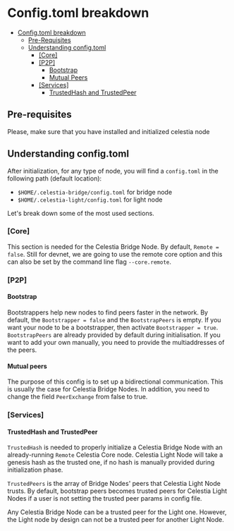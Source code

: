 # Config.toml breakdown

- [Config.toml breakdown](#configtoml-breakdown)
  - [Pre-Requisites](#pre-requisites)
  - [Understanding config.toml](#understanding-configtoml)
    - [[Core]](#core)
    - [[P2P]](#p2p)
      - [Bootstrap](#bootstrap)
      - [Mutual Peers](#mutual-peers)
    - [[Services]](#services)
      - [TrustedHash and TrustedPeer](#trustedhash-and-trustedpeer)

## Pre-requisites

Please, make sure that you have installed and initialized celestia node

## Understanding config.toml

After initialization, for any type of node, you will find a
`config.toml` in the following path (default location):

- `$HOME/.celestia-bridge/config.toml` for bridge node
- `$HOME/.celestia-light/config.toml` for light node

Let's break down some of the most used sections.

### [Core]

This section is needed for the Celestia Bridge Node.
By default, `Remote = false`. Still for devnet, we are going
to use the remote core option and this can also be set
by the command line flag `--core.remote`.

### [P2P]

#### Bootstrap

Bootstrappers help new nodes to find peers faster in the network.
By default, the `Bootstrapper = false` and the `BootstrapPeers` is empty.
If you want your node to be a bootstrapper, then activate `Bootstrapper = true`.
`BootstrapPeers` are already provided by default during initialisation.
If you want to add your own manually, you need to provide the
multiaddresses of the peers.

#### Mutual peers

The purpose of this config is to set up a bidirectional communication.
This is usually the case for Celestia Bridge Nodes. In addition, you
need to change the field `PeerExchange` from false to true.

### [Services]

#### TrustedHash and TrustedPeer

`TrustedHash` is needed to properly initialize a Celestia Bridge
Node with an already-running `Remote` Celestia Core node. Celestia
Light Node will take a genesis hash as the trusted one, if no hash
is manually provided during initialization phase.

`TrustedPeers` is the array of Bridge Nodes' peers that Celestia
Light Node trusts. By default, bootstrap peers becomes trusted peers
for Celestia Light Nodes if a user is not setting the trusted peer params
in config file.

Any Celestia Bridge Node can be a trusted peer for the Light one. However,
the Light node by design can not be a trusted peer for another Light Node.

